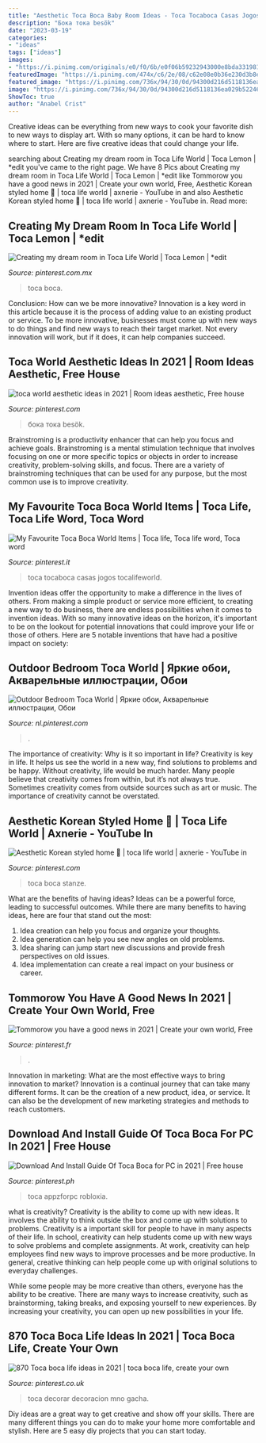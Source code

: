 ```yaml
---
title: "Aesthetic Toca Boca Baby Room Ideas - Toca Tocaboca Casas Jogos Tocalifeworld"
description: "Бока тока besök"
date: "2023-03-19"
categories:
- "ideas"
tags: ["ideas"]
images:
- "https://i.pinimg.com/originals/e0/f0/6b/e0f06b59232943000e8bda33198137c5.jpg"
featuredImage: "https://i.pinimg.com/474x/c6/2e/08/c62e08e0b36e230d3b8ed4388af7e9e1.jpg"
featured_image: "https://i.pinimg.com/736x/94/30/0d/94300d216d5118136ea029b52246b915.jpg"
image: "https://i.pinimg.com/736x/94/30/0d/94300d216d5118136ea029b52246b915.jpg"
ShowToc: true
author: "Anabel Crist"
---
```



Creative ideas can be everything from new ways to cook your favorite dish to new ways to display art. With so many options, it can be hard to know where to start. Here are five creative ideas that could change your life.

	

		
searching about Creating my dream room in Toca Life World | Toca Lemon | *edit you've came to the right page. We have 8 Pics about Creating my dream room in Toca Life World | Toca Lemon | *edit like Tommorow you have a good news in 2021 | Create your own world, Free, Aesthetic Korean styled home 🌸 | toca life world | axnerie - YouTube in and also Aesthetic Korean styled home 🌸 | toca life world | axnerie - YouTube in. Read more:
		
    
## Creating My Dream Room In Toca Life World | Toca Lemon | *edit

<img loading=lazy src="https://i.pinimg.com/originals/e0/f0/6b/e0f06b59232943000e8bda33198137c5.jpg" onerror="this.onerror=null;this.src='https://tse4.mm.bing.net/th?id=OIP.uFN8BHK38u36J0bDhP-tsgHaFj&amp;pid=15.1';" alt="Creating my dream room in Toca Life World | Toca Lemon | *edit">

_Source: pinterest.com.mx_

>toca boca. 

	

Conclusion: How can we be more innovative?
Innovation is a key word in this article because it is the process of adding value to an existing product or service. To be more innovative, businesses must come up with new ways to do things and find new ways to reach their target market. Not every innovation will work, but if it does, it can help companies succeed.

    
## Toca World Aesthetic Ideas In 2021 | Room Ideas Aesthetic, Free House

<img loading=lazy src="https://i.pinimg.com/736x/0c/da/81/0cda81e6f277ce3487f9b864bc564a8e.jpg" onerror="this.onerror=null;this.src='https://tse1.mm.bing.net/th?id=OIP.GnDBSuXOF4QYXeOTA-_ugwHaEH&amp;pid=15.1';" alt="toca world aesthetic ideas in 2021 | Room ideas aesthetic, Free house">

_Source: pinterest.com_

>бока тока besök. 

	

Brainstroming is a productivity enhancer that can help you focus and achieve goals. Brainstroming is a mental stimulation technique that involves focusing on one or more specific topics or objects in order to increase creativity, problem-solving skills, and focus. There are a variety of brainstroming techniques that can be used for any purpose, but the most common use is to improve creativity.

    
## My Favourite Toca Boca World Items | Toca Life, Toca Life Word, Toca Word

<img loading=lazy src="https://i.pinimg.com/736x/3e/e1/56/3ee156f7bbc8b5239e6162be3eba0a00.jpg" onerror="this.onerror=null;this.src='https://tse4.mm.bing.net/th?id=OIP.hxd2L1tV5OT4TErenrgoewHaLH&amp;pid=15.1';" alt="My Favourite Toca Boca World Items | Toca life, Toca life word, Toca word">

_Source: pinterest.it_

>toca tocaboca casas jogos tocalifeworld. 

	

Invention ideas offer the opportunity to make a difference in the lives of others. From making a simple product or service more efficient, to creating a new way to do business, there are endless possibilities when it comes to invention ideas. With so many innovative ideas on the horizon, it's important to be on the lookout for potential innovations that could improve your life or those of others. Here are 5 notable inventions that have had a positive impact on society: 
    
## Outdoor Bedroom Toca World | Яркие обои, Акварельные иллюстрации, Обои

<img loading=lazy src="https://i.pinimg.com/736x/af/78/60/af786011a4500f430bbff80c35f8ee59.jpg" onerror="this.onerror=null;this.src='https://tse3.mm.bing.net/th?id=OIP.eV-9bTKWk7527JAe9SWQFgHaIp&amp;pid=15.1';" alt="Outdoor Bedroom Toca World | Яркие обои, Акварельные иллюстрации, Обои">

_Source: nl.pinterest.com_

>. 

	

The importance of creativity: Why is it so important in life?
Creativity is key in life. It helps us see the world in a new way, find solutions to problems and be happy. Without creativity, life would be much harder. Many people believe that creativity comes from within, but it’s not always true. Sometimes creativity comes from outside sources such as art or music. The importance of creativity cannot be overstated.

    
## Aesthetic Korean Styled Home 🌸 | Toca Life World | Axnerie - YouTube In

<img loading=lazy src="https://i.pinimg.com/736x/b9/db/e8/b9dbe8fac7210d685ed951e8de68443f.jpg" onerror="this.onerror=null;this.src='https://tse1.mm.bing.net/th?id=OIP.fPXFtKvCiO8L7V7-7kMbXAHaEK&amp;pid=15.1';" alt="Aesthetic Korean styled home 🌸 | toca life world | axnerie - YouTube in">

_Source: pinterest.com_

>toca boca stanze. 

	

What are the benefits of having ideas?
Ideas can be a powerful force, leading to successful outcomes. While there are many benefits to having ideas, here are four that stand out the most: 
1. Idea creation can help you focus and organize your thoughts.
2. Idea generation can help you see new angles on old problems.
3. Idea sharing can jump start new discussions and provide fresh perspectives on old issues. 
4. Idea implementation can create a real impact on your business or career.

    
## Tommorow You Have A Good News In 2021 | Create Your Own World, Free

<img loading=lazy src="https://i.pinimg.com/736x/94/30/0d/94300d216d5118136ea029b52246b915.jpg" onerror="this.onerror=null;this.src='https://tse4.mm.bing.net/th?id=OIP.F6esWLyOwUSMPG3nTp7E1wHaE_&amp;pid=15.1';" alt="Tommorow you have a good news in 2021 | Create your own world, Free">

_Source: pinterest.fr_

>. 

	

Innovation in marketing: What are the most effective ways to bring innovation to market?
Innovation is a continual journey that can take many different forms. It can be the creation of a new product, idea, or service. It can also be the development of new marketing strategies and methods to reach customers.

    
## Download And Install Guide Of Toca Boca For PC In 2021 | Free House

<img loading=lazy src="https://i.pinimg.com/736x/4c/4c/4d/4c4c4d482119a87b389e9ee92a8328b4.jpg" onerror="this.onerror=null;this.src='https://tse4.mm.bing.net/th?id=OIP.VLDy_vDEdqIvFRSyhZIl2gHaEK&amp;pid=15.1';" alt="Download And Install Guide Of Toca Boca for PC in 2021 | Free house">

_Source: pinterest.ph_

>toca appzforpc robloxia. 

	

what is creativity?
Creativity is the ability to come up with new ideas. It involves the ability to think outside the box and come up with solutions to problems.
Creativity is a important skill for people to have in many aspects of their life. In school, creativity can help students come up with new ways to solve problems and complete assignments. At work, creativity can help employees find new ways to improve processes and be more productive. In general, creative thinking can help people come up with original solutions to everyday challenges.

While some people may be more creative than others, everyone has the ability to be creative. There are many ways to increase creativity, such as brainstorming, taking breaks, and exposing yourself to new experiences. By increasing your creativity, you can open up new possibilities in your life.

    
## 870 Toca Boca Life Ideas In 2021 | Toca Boca Life, Create Your Own

<img loading=lazy src="https://i.pinimg.com/474x/c6/2e/08/c62e08e0b36e230d3b8ed4388af7e9e1.jpg" onerror="this.onerror=null;this.src='https://tse3.mm.bing.net/th?id=OIP.3XrXafTJbpGmKD3j6s73aAAAAA&amp;pid=15.1';" alt="870 Toca boca life ideas in 2021 | toca boca life, create your own">

_Source: pinterest.co.uk_

>toca decorar decoracion mno gacha. 

	

Diy ideas are a great way to get creative and show off your skills. There are many different things you can do to make your home more comfortable and stylish. Here are 5 easy diy projects that you can start today.

